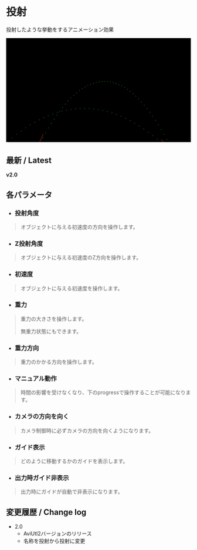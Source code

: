 # 投射

投射したような挙動をするアニメーション効果

![sample](tousha.gif)

## 最新 / Latest

**v2.0**

## 各パラメータ


* ### 投射角度
> オブジェクトに与える初速度の方向を操作します。

* ### Z投射角度
> オブジェクトに与える初速度のZ方向を操作します。

* ### 初速度
> オブジェクトに与える初速度を操作します。

* ### 重力
> 重力の大きさを操作します。
>
> 無重力状態にもできます。

* ### 重力方向
> 重力のかかる方向を操作します。

* ### マニュアル動作
> 時間の影響を受けなくなり、下のprogressで操作することが可能になります。

* ### カメラの方向を向く
> カメラ制御時に必ずカメラの方向を向くようになります。

* ### ガイド表示
> どのように移動するかのガイドを表示します。

* ### 出力時ガイド非表示
> 出力時にガイドが自動で非表示になります。



## 変更履歴 / Change log

- 2.0
    - AviUtl2バージョンのリリース
    - 名称を投射から投射に変更